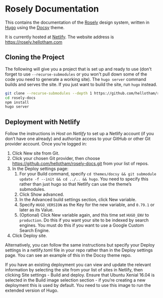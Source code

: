 # Rosely Documentation

This contains the documentation of the [Rosely](https://github.com/hellotham/Rosely) design system, written in [Hugo](https://gohugo.io) using the [Docsy](https://github.com/google/docsy) theme.

It is currently hosted at [Netlify](https://netlify.com). The website address is https://rosely.hellotham.com

## Cloning the Project

The following will give you a project that is set up and ready to use (don't forget to use `--recurse-submodules` or you won't pull down some of the code you need to generate a working site). The `hugo server` command builds and serves the site. If you just want to build the site, run `hugo` instead.

```bash
git clone --recurse-submodules --depth 1 https://github.com/hellotham/rosely-docs.git
cd rosely-docs
npm install
hugo server
```

## Deployment with Netlify

Follow the instructions in *Host on Netlify* to set up a Netlify account (if you don’t have one already) and authorize access to your GitHub or other Git provider account. Once you’re logged in:

1. Click New site from Git.
2. Click your chosen Git provider, then choose https://github.com/hellotham/rosely-docs.git from your list of repos.
3. In the Deploy settings page:
    1. For your Build command, specify `cd themes/docsy && git submodule update -f --init && cd ../.. && hugo`. You need to specify this rather than just hugo so that Netlify can use the theme’s submodules.
    2. Click Show advanced.
    3. In the Advanced build settings section, click New variable.
    4. Specify `HUGO_VERSION` as the Key for the new variable, and `0.79.1` or later as its Value.
    5. (Optional) Click New variable again, and this time set `HUGO_ENV` to `production`. Do this if you want your site to be indexed by search engines. You must do this if you want to use a Google Custom Search Engine.
4. Click Deploy site.

Alternatively, you can follow the same instructions but specify your Deploy settings in a netlify.toml file in your repo rather than in the Deploy settings page. You can see an example of this in the Docsy theme repo.

If you have an existing deployment you can view and update the relevant information by selecting the site from your list of sites in Netlify, then clicking Site settings - Build and deploy. Ensure that Ubuntu Xenial 16.04 is selected in the Build image selection section - if you’re creating a new deployment this is used by default. You need to use this image to run the extended version of Hugo.